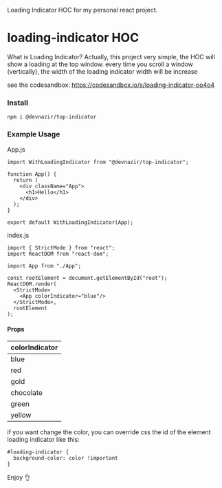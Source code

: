 Loading Indicator HOC for my personal react project.

# loading-indicator HOC
What is Loading Indicator? Actually, this project very simple, the HOC will show a loading at the top window. every time you scroll a window (vertically), the width of the loading indicator width will be increase  

see the codesandbox: https://codesandbox.io/s/loading-indicator-oo4o4

### Install
```
npm i @devnazir/top-indicator
```

### Example Usage
App.js
```
import WithLoadingIndicator from "@devnazir/top-indicator";

function App() {
  return (
    <div className="App">
      <h1>Hello</h1>
    </div>
  );
}

export default WithLoadingIndicator(App);
```

index.js
```
import { StrictMode } from "react";
import ReactDOM from "react-dom";

import App from "./App";

const rootElement = document.getElementById("root");
ReactDOM.render(
  <StrictMode>
    <App colorIndicator="blue"/>
  </StrictMode>,
  rootElement
);
```

#### Props
| colorIndicator |
| --------------- |
| blue   |
| red |
| gold |
| chocolate |
| green |
| yellow |

if you want change the color, you can override css the id of the element loading indicator like this:
```
#loading-indicator {
  background-color: color !important
}
```

Enjoy 👌
